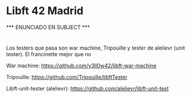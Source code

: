 # Libft 42 Madrid


*** ENUNCIADO EN SUBJECT ***
#
Los testers que pasa son war machine, Tripouille y tester de alelievr (unit tester). El francinette mejor que no

War machine: https://github.com/y3ll0w42/libft-war-machine

Tripouille: https://github.com/Tripouille/libftTester

Libft-unit-tester (alelievr): https://github.com/alelievr/libft-unit-test
